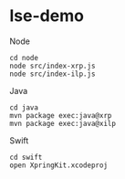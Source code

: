 # lse-demo

Node
```
cd node
node src/index-xrp.js
node src/index-ilp.js
```

Java
```
cd java
mvn package exec:java@xrp
mvn package exec:java@xilp
```

Swift
```
cd swift
open XpringKit.xcodeproj
```
